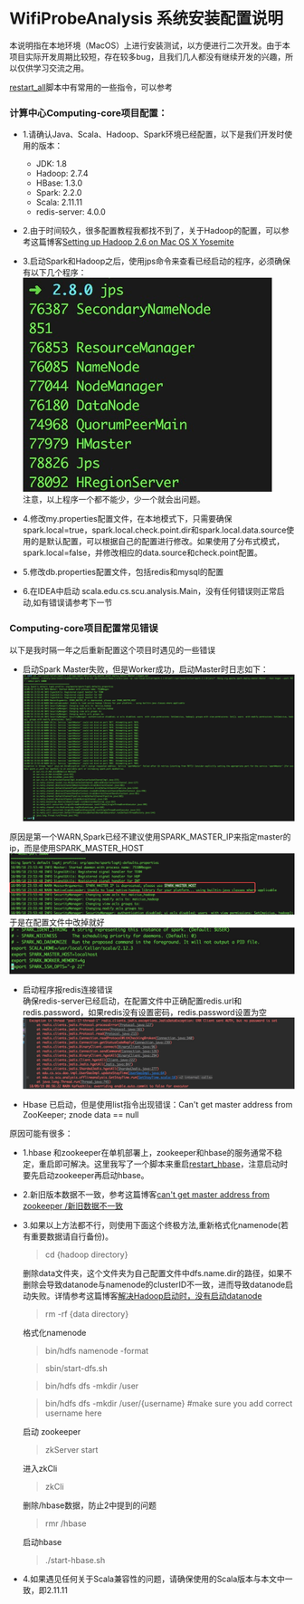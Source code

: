 # WifiProbeAnalysis 系统安装配置说明

本说明指在本地环境（MacOS）上进行安装测试，以方便进行二次开发。由于本项目实际开发周期比较短，存在较多bug，且我们几人都没有继续开发的兴趣，所以仅供学习交流之用。

[restart_all]()脚本中有常用的一些指令，可以参考

### 计算中心Computing-core项目配置：

- 1.请确认Java、Scala、Hadoop、Spark环境已经配置，以下是我们开发时使用的版本：
	
	* JDK: 1.8
	* Hadoop: 2.7.4
	* HBase: 1.3.0
	* Spark: 2.2.0
	* Scala: 2.11.11
	* redis-server: 4.0.0

- 2.由于时间较久，很多配置教程我都找不到了，关于Hadoop的配置，可以参考这篇博客[Setting up Hadoop 2.6 on Mac OS X Yosemite
](http://zhongyaonan.com/hadoop-tutorial/setting-up-hadoop-2-6-on-mac-osx-yosemite.html)

- 3.启动Spark和Hadoop之后，使用jps命令来查看已经启动的程序，必须确保有以下几个程序：
 ![jps查看启动的程序](./image/jps.jpg)  
	注意，以上程序一个都不能少，少一个就会出问题。

- 4.修改my.properties配置文件，在本地模式下，只需要确保spark.local=true，spark.local.check.point.dir和spark.local.data.source使用的是默认配置，可以根据自己的配置进行修改。如果使用了分布式模式，spark.local=false，并修改相应的data.source和check.point配置。

- 5.修改db.properties配置文件，包括redis和mysql的配置

- 6.在IDEA中启动 scala.edu.cs.scu.analysis.Main，没有任何错误则正常启动,如有错误请参考下一节


### Computing-core项目配置常见错误

以下是我时隔一年之后重新配置这个项目时遇见的一些错误

- 启动Spark Master失败，但是Worker成功，启动Master时日志如下：
	![SparkMaster启动失败](./image/master_error_log.jpg)

原因是第一个WARN,Spark已经不建议使用SPARK\_MASTER\_IP来指定master的ip，而是使用SPARK\_MASTER\_HOST
	![SparkMaster启动失败](./image/master_log.jpg)  
	于是在配置文件中改掉就好
	![Saprk环境配置](./image/spark_env.jpg)

- 启动程序报redis连接错误  
确保redis-server已经启动，在配置文件中正确配置redis.url和redis.password，如果redis没有设置密码，redis.password设置为空
	![Redis Error](./image/redis-error.png)

- Hbase 已启动，但是使用list指令出现错误：Can't get master address from ZooKeeper; znode data == null

原因可能有很多：

* 1.hbase 和zookeeper在单机部署上，zookeeper和hbase的服务通常不稳定，重启即可解决。这里我写了一个脚本来重启[restart_hbase]()，注意启动时要先启动zookeeper再启动hbase。
* 2.新旧版本数据不一致，参考这篇博客[can't get master address from zookeeper /新旧数据不一致](https://my.oschina.net/u/2377453/blog/466374)

* 3.如果以上方法都不行，则使用下面这个终极方法,重新格式化namenode(若有重要数据请自行备份)。

	> cd {hadoop directory}  
	
	删除data文件夹，这个文件夹为自己配置文件中dfs.name.dir的路径，如果不删除会导致datanode与namenode的clusterID不一致，进而导致datanode启动失败。详情参考这篇博客[解决Hadoop启动时，没有启动datanode](https://blog.csdn.net/islotus/article/details/78357857)
	
	> rm -rf {data directory}
	
	格式化namenode
	
	> bin/hdfs namenode -format
	
	> sbin/start-dfs.sh
	
	> bin/hdfs dfs -mkdir /user
	
    >bin/hdfs dfs -mkdir /user/{username} #make sure you add correct username here
	
	启动 zookeeper  
	> zkServer start  
	
	进入zkCli  
	
	> zkCli  
	
	删除/hbase数据，防止2中提到的问题  
	
	> rmr /hbase
	
	启动hbase  
	> ./start-hbase.sh

* 4.如果遇见任何关于Scala兼容性的问题，请确保使用的Scala版本与本文中一致，即2.11.11